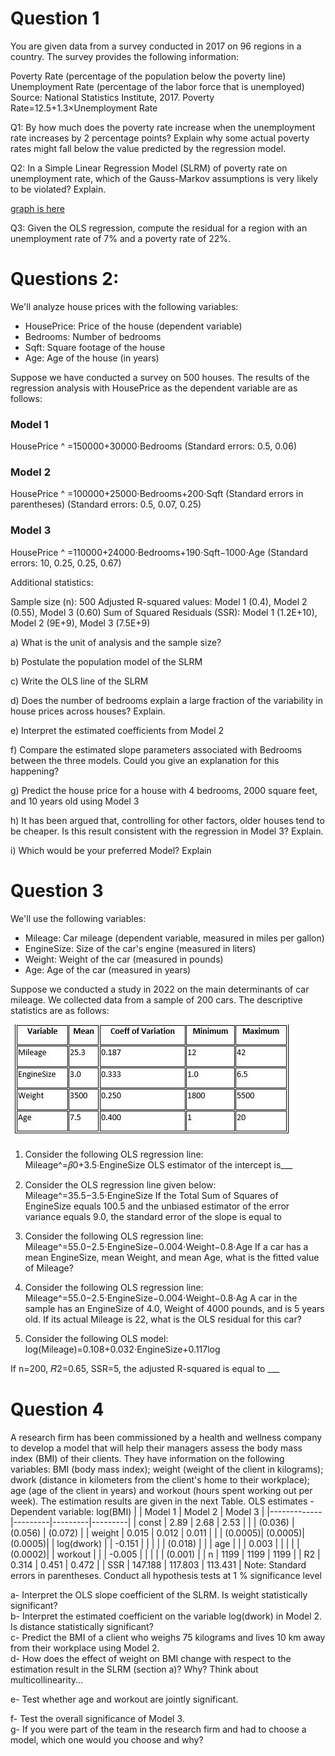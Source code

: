 # Question 1
You are given data from a survey conducted in 2017 on 96 regions in a country. The survey provides the following information:

Poverty Rate (percentage of the population below the poverty line)
Unemployment Rate (percentage of the labor force that is unemployed)
Source: National Statistics Institute, 2017.
Poverty Rate=12.5+1.3×Unemployment Rate

Q1: By how much does the poverty rate increase when the unemployment rate increases by 2 percentage points? Explain why some actual poverty rates might fall below the value predicted by the regression model.

Q2: In a Simple Linear Regression Model (SLRM) of poverty rate on unemployment rate, which of the Gauss-Markov assumptions is very likely to be violated? Explain.

[graph is here](https://drive.google.com/file/d/1rJAq0owAZgv8zH4KckR9FayWV9jkAxBB/view?usp=drivesdk)

Q3: Given the OLS regression, compute the residual for a region with an unemployment rate of 7% and a poverty rate of 22%.

# Questions 2:
We'll analyze house prices with the following variables:

 - HousePrice: Price of the house (dependent variable)
 - Bedrooms: Number of bedrooms
 - Sqft: Square footage of the house
 - Age: Age of the house (in years)

Suppose we have conducted a survey on 500 houses. The results of the regression analysis with HousePrice as the dependent variable are as follows:

### Model 1

HousePrice
^
 =150000+30000⋅Bedrooms
(Standard errors: 0.5, 0.06)

### Model 2

HousePrice
^
 =100000+25000⋅Bedrooms+200⋅Sqft
(Standard errors in parentheses)
(Standard errors: 0.5, 0.07, 0.25)

### Model 3

HousePrice
^
 =110000+24000⋅Bedrooms+190⋅Sqft−1000⋅Age
(Standard errors: 10, 0.25, 0.25, 0.67)

Additional statistics:

Sample size (n): 500
Adjusted R-squared values: Model 1 (0.4), Model 2 (0.55), Model 3 (0.60)
Sum of Squared Residuals (SSR): Model 1 (1.2E+10), Model 2 (9E+9), Model 3 (7.5E+9)


a) What is the unit of analysis and the sample size?

b) Postulate the population model of the SLRM

c) Write the OLS line of the SLRM

d) Does the number of bedrooms explain a large fraction of the variability in house prices across houses? Explain.

e) Interpret the estimated coefficients from Model 2

f) Compare the estimated slope parameters associated with Bedrooms between the three models. Could you give an explanation for this happening?

g) Predict the house price for a house with 4 bedrooms, 2000 square feet, and 10 years old using Model 3

h) It has been argued that, controlling for other factors, older houses tend to be cheaper. Is this result consistent with the regression in Model 3? Explain.

i) Which would be your preferred Model? Explain


# Question 3

We'll use the following variables:

 - Mileage: Car mileage (dependent variable, measured in miles per gallon)
 - EngineSize: Size of the car's engine (measured in liters)
 - Weight: Weight of the car (measured in pounds)
 - Age: Age of the car (measured in years)

Suppose we conducted a study in 2022 on the main determinants of car mileage. We collected data from a sample of 200 cars. The descriptive statistics are as follows:

![Table 1: Variables Description](https://github.com/Zilfimian/Econometrics-Tutoring-24/blob/main/E2T1.JPG?raw=true)

1. Consider the following OLS regression line:
Mileage^=𝛽0+3.5⋅EngineSize
​OLS estimator of the intercept is___

2. Consider the OLS regression line given below:
Mileage^=35.5−3.5⋅EngineSize
If the Total Sum of Squares of EngineSize equals 100.5 and the unbiased estimator of the error variance equals 9.0, the standard error of the slope is equal to

3. Consider the following OLS regression line:
Mileage^=55.0−2.5⋅EngineSize−0.004⋅Weight−0.8⋅Age
If a car has a mean EngineSize, mean Weight, and mean Age, what is the fitted value of Mileage? 

4. Consider the following OLS regression line:
Mileage^=55.0−2.5⋅EngineSize−0.004⋅Weight−0.8⋅Ag
A car in the sample has an EngineSize of 4.0, Weight of 4000 pounds, and is 5 years old. If its actual Mileage is 22, what is the OLS residual for this car?

5. Consider the following OLS model:
log⁡(Mileage)=0.108+0.032⋅EngineSize+0.117log

If n=200, 𝑅2=0.65, SSR=5, the adjusted R-squared is equal to ___


# Question 4

A research firm has been commissioned by a health and wellness company to develop a model that will help their managers assess the body mass index (BMI) of their clients. They have information on the following variables: BMI (body mass index); weight (weight of the client in kilograms); dwork (distance in kilometers from the client's home to their workplace); age (age of the client in years) and workout (hours spent working out per week). The estimation results are given in the next Table.
OLS estimates - Dependent variable: log(BMI)
|             | Model 1 | Model 2 | Model 3 |
|-------------|---------|---------|---------|
| const       | 2.89    | 2.68    | 2.53    |
|             | (0.036) | (0.056) | (0.072) |
| weight      | 0.015   | 0.012   | 0.011   |
|             | (0.0005)| (0.0005)| (0.0005)|
| log(dwork)  |         | -0.151  |         |
|             |         | (0.018) |         |
| age         |         |         | 0.003   |
|             |         |         | (0.0002)|
| workout     |         |         | -0.005  |
|             |         |         | (0.001) |
| n           | 1199    | 1199    | 1199    |
| R2          | 0.314   | 0.451   | 0.472   |
| SSR         | 147.188 | 117.803 | 113.431 |
Note: Standard errors in parentheses.
Conduct all hypothesis tests at 1 % significance level

a- Interpret the OLS slope coefficient of the SLRM. Is weight statistically significant?  
b- Interpret the estimated coefficient on the variable log(dwork) in Model 2. Is distance statistically significant?  
c- Predict the BMI of a client who weighs 75 kilograms and lives 10 km away from their workplace using Model 2.  
d- How does the effect of weight on BMI change with respect to the estimation result in the SLRM (section a)? Why?  Think about multicollinearity...

e- Test whether age and workout are jointly significant.  

f- Test the overall significance of Model 3.  
g- If you were part of the team in the research firm and had to choose a model, which one would you choose and why?
